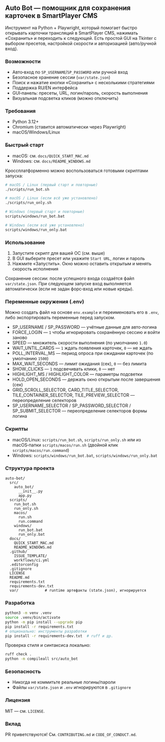 ## Auto Bot — помощник для сохранения карточек в SmartPlayer CMS

Инструмент на Python + Playwright, который помогает быстро открывать карточки трансляций в SmartPlayer CMS, нажимать «Сохранить» и переходить к следующей. Есть простой GUI на Tkinter с выбором пресетов, настройкой скорости и авторизацией (авто/ручной вход).

### Возможности
- Авто‑вход по `SP_USERNAME`/`SP_PASSWORD` или ручной вход
- Безопасное хранение сессии (`var/state.json`)
- Поиск и нажатие кнопки «Сохранить» с несколькими стратегиями
- Поддержка RU/EN интерфейса
- GUI‑панель: пресеты, URL, логин/пароль, скорость выполнения
- Визуальная подсветка кликов (можно отключить)

### Требования
- Python 3.12+
- Chromium (ставится автоматически через Playwright)
- macOS/Windows/Linux

### Быстрый старт
- macOS: см. `docs/QUICK_START_MAC.md`
- Windows: см. `docs/README_WINDOWS.md`

Кроссплатформенно можно воспользоваться готовыми скриптами запуска:

```bash
# macOS / Linux (первый старт и повторные)
./scripts/run_bot.sh

# macOS / Linux (если всё уже установлено)
./scripts/run_only.sh

# Windows (первый старт и повторные)
scripts/windows/run_bot.bat

# Windows (если всё уже установлено)
scripts/windows/run_only.bat
```

### Использование
1) Запустите скрипт для вашей ОС (см. выше)
2) В GUI выберите пресет или укажите `Start URL`, логин и пароль
3) Нажмите «Запустить». Окно можно оставить открытым и менять скорость исполнения

Сохранение сессии: после успешного входа создаётся файл `var/state.json`. При следующем запуске вход выполняется автоматически (если не задан форс‑вход или новые креды).

### Переменные окружения (.env)
Можно создать файл на основе `env.example` и переименовать его в `.env`, либо экспортировать переменные перед запуском.

- SP_USERNAME / SP_PASSWORD — учётные данные для авто‑логина
- FORCE_LOGIN — `1` чтобы игнорировать сохранённую сессию и войти заново
- SPEED — множитель скорости выполнения (по умолчанию `1.0`)
- WAIT_UNTIL_CARDS — `1` ждать появления карточек, `0` — не ждать
- POLL_INTERVAL_MS — период опроса при ожидании карточек (по умолчанию `1500`)
- MAX_WAIT_SECONDS — лимит ожидания (сек), `0` — без лимита
- SHOW_CLICKS — `1` подсвечивать клики, `0` — нет
- HIGHLIGHT_MS / HIGHLIGHT_COLOR — параметры подсветки
- HOLD_OPEN_SECONDS — держать окно открытым после завершения (сек)
- GRID_SCROLL_SELECTOR, CARD_TITLE_SELECTOR, TILE_CONTAINER_SELECTOR, TILE_PREVIEW_SELECTOR — переопределение селекторов
- SP_USERNAME_SELECTOR / SP_PASSWORD_SELECTOR / SP_SUBMIT_SELECTOR — переопределение селекторов формы логина

### Скрипты
- macOS/Linux: `scripts/run_bot.sh`, `scripts/run_only.sh` или из macOS‑папки `scripts/macos/run.sh` (двойной клик `scripts/macos/run.command`)
- Windows: `scripts/windows/run_bot.bat`, `scripts/windows/run_only.bat`

### Структура проекта
```
auto-bot/
  src/
    auto_bot/
      __init__.py
      app.py
  scripts/
    run_bot.sh
    run_only.sh
    macos/
      run.sh
      run.command
    windows/
      run_bot.bat
      run_only.bat
  docs/
    QUICK_START_MAC.md
    README_WINDOWS.md
  .github/
    ISSUE_TEMPLATE/
    workflows/ci.yml
  .editorconfig
  .gitignore
  LICENSE
  README.md
  requirements.txt
  requirements-dev.txt
  var/            # runtime артефакты (state.json), игнорируется
```

### Разработка
```bash
python3 -m venv .venv
source .venv/bin/activate
python -m pip install --upgrade pip
pip install -r requirements.txt
# опционально: инструменты разработки
pip install -r requirements-dev.txt  # ruff и др.
```

Проверка стиля и синтаксиса локально:
```bash
ruff check .
python -m compileall src/auto_bot
```

### Безопасность
- Никогда не коммитьте реальные логины/пароли
- Файлы `var/state.json` и `.env` игнорируются в `.gitignore`

### Лицензия
MIT — см. `LICENSE`.

### Вклад
PR приветствуются! См. `CONTRIBUTING.md` и `CODE_OF_CONDUCT.md`.


